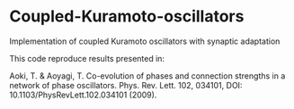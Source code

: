 # Coupled-Kuramoto-oscillators
Implementation of coupled Kuramoto oscillators with synaptic adaptation

This code reproduce results presented in:

Aoki, T. & Aoyagi, T. Co-evolution of phases and connection strengths in a network of phase oscillators. Phys. Rev. Lett. 102, 034101, DOI: 10.1103/PhysRevLett.102.034101 (2009).
